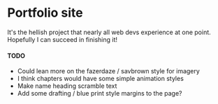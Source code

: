 # Portfolio site
It's the hellish project that nearly all web devs experience at one point. Hopefully I can succeed in finishing it!

#### TODO
- Could lean more on the fazerdaze / savbrown style for imagery
- I think chapters would have some simple animation styles
- Make name heading scramble text 
- Add some drafting / blue print style margins to the page? 
